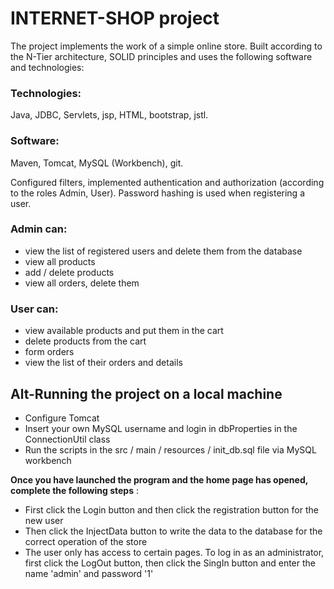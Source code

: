 # INTERNET-SHOP project

The project implements the work of a simple online store. 
Built according to the N-Tier architecture, SOLID principles and uses the 
following software and technologies:

### Technologies:
Java, JDBC, Servlets, 
jsp, HTML, bootstrap, jstl.

### Software: 
Maven, Tomcat, 
MySQL (Workbench), git.

Configured filters, implemented authentication and authorization 
(according to the roles Admin, User). 
Password hashing is used when registering a user.

### Admin can:
* view the list of registered users and delete them from the database
* view all products
* add / delete products
* view all orders, delete them 

### User can:
* view available products and put them in the cart
* delete products from the cart 
* form orders 
* view the list of their orders and details

## Alt-Running the project on a local machine
* Configure Tomcat
* Insert your own MySQL username and login in dbProperties in the ConnectionUtil class
* Run the scripts in the src / main / resources / init_db.sql file via MySQL workbench

**Once you have launched the program and the home page has opened, complete the following steps** :

* First click the Login button and then click the registration button for the new user
* Then click the InjectData button to write the data to the database for the correct 
  operation of the store
* The user only has access to certain pages. To log in as an administrator, first click the LogOut button,
  then click the SingIn button and enter the name 'admin' and password '1'